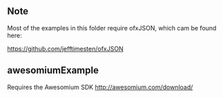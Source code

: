 
## Note

Most of the examples in this folder require ofxJSON, which cam be found here:

https://github.com/jefftimesten/ofxJSON


## awesomiumExample

Requires the Awesomium SDK http://awesomium.com/download/